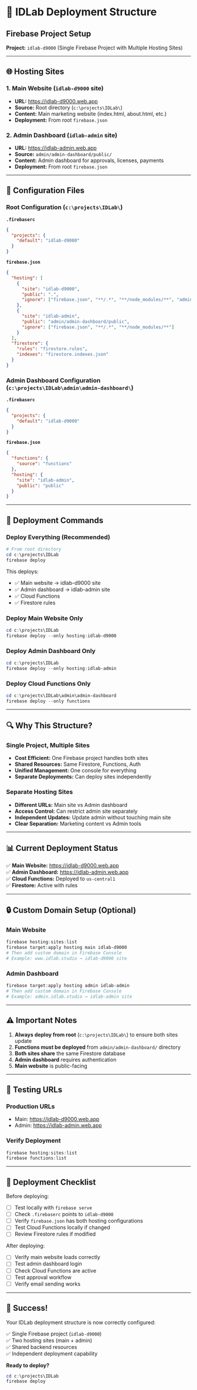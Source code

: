 # 🚀 IDLab Deployment Structure

## Firebase Project Setup

**Project:** `idlab-d9000` (Single Firebase Project with Multiple Hosting Sites)

---

## 🌐 Hosting Sites

### 1. Main Website (`idlab-d9000` site)
- **URL:** https://idlab-d9000.web.app
- **Source:** Root directory (`c:\projects\IDLab\`)
- **Content:** Main marketing website (index.html, about.html, etc.)
- **Deployment:** From root `firebase.json`

### 2. Admin Dashboard (`idlab-admin` site)
- **URL:** https://idlab-admin.web.app
- **Source:** `admin/admin-dashboard/public/`
- **Content:** Admin dashboard for approvals, licenses, payments
- **Deployment:** From root `firebase.json`

---

## 📁 Configuration Files

### Root Configuration (`c:\projects\IDLab\`)

**`.firebaserc`**
```json
{
  "projects": {
    "default": "idlab-d9000"
  }
}
```

**`firebase.json`**
```json
{
  "hosting": [
    {
      "site": "idlab-d9000",
      "public": ".",
      "ignore": ["firebase.json", "**/.*", "**/node_modules/**", "admin/**"]
    },
    {
      "site": "idlab-admin",
      "public": "admin/admin-dashboard/public",
      "ignore": ["firebase.json", "**/.*", "**/node_modules/**"]
    }
  ],
  "firestore": {
    "rules": "firestore.rules",
    "indexes": "firestore.indexes.json"
  }
}
```

### Admin Dashboard Configuration (`c:\projects\IDLab\admin\admin-dashboard\`)

**`.firebaserc`**
```json
{
  "projects": {
    "default": "idlab-d9000"
  }
}
```

**`firebase.json`**
```json
{
  "functions": {
    "source": "functions"
  },
  "hosting": {
    "site": "idlab-admin",
    "public": "public"
  }
}
```

---

## 🚀 Deployment Commands

### Deploy Everything (Recommended)
```powershell
# From root directory
cd c:\projects\IDLab
firebase deploy
```

This deploys:
- ✅ Main website → idlab-d9000 site
- ✅ Admin dashboard → idlab-admin site
- ✅ Cloud Functions
- ✅ Firestore rules

### Deploy Main Website Only
```powershell
cd c:\projects\IDLab
firebase deploy --only hosting:idlab-d9000
```

### Deploy Admin Dashboard Only
```powershell
cd c:\projects\IDLab
firebase deploy --only hosting:idlab-admin
```

### Deploy Cloud Functions Only
```powershell
cd c:\projects\IDLab\admin\admin-dashboard
firebase deploy --only functions
```

---

## 🔍 Why This Structure?

### Single Project, Multiple Sites
- **Cost Efficient:** One Firebase project handles both sites
- **Shared Resources:** Same Firestore, Functions, Auth
- **Unified Management:** One console for everything
- **Separate Deployments:** Can deploy sites independently

### Separate Hosting Sites
- **Different URLs:** Main site vs Admin dashboard
- **Access Control:** Can restrict admin site separately
- **Independent Updates:** Update admin without touching main site
- **Clear Separation:** Marketing content vs Admin tools

---

## 📊 Current Deployment Status

✅ **Main Website:** https://idlab-d9000.web.app  
✅ **Admin Dashboard:** https://idlab-admin.web.app  
✅ **Cloud Functions:** Deployed to `us-central1`  
✅ **Firestore:** Active with rules  

---

## 🔒 Custom Domain Setup (Optional)

### Main Website
```powershell
firebase hosting:sites:list
firebase target:apply hosting main idlab-d9000
# Then add custom domain in Firebase Console
# Example: www.idlab.studio → idlab-d9000 site
```

### Admin Dashboard
```powershell
firebase target:apply hosting admin idlab-admin
# Then add custom domain in Firebase Console
# Example: admin.idlab.studio → idlab-admin site
```

---

## ⚠️ Important Notes

1. **Always deploy from root** (`c:\projects\IDLab\`) to ensure both sites update
2. **Functions must be deployed** from `admin/admin-dashboard/` directory
3. **Both sites share** the same Firestore database
4. **Admin dashboard** requires authentication
5. **Main website** is public-facing

---

## 🧪 Testing URLs

### Production URLs
- Main: https://idlab-d9000.web.app
- Admin: https://idlab-admin.web.app

### Verify Deployment
```powershell
firebase hosting:sites:list
firebase functions:list
```

---

## 📝 Deployment Checklist

Before deploying:
- [ ] Test locally with `firebase serve`
- [ ] Check `.firebaserc` points to `idlab-d9000`
- [ ] Verify `firebase.json` has both hosting configurations
- [ ] Test Cloud Functions locally if changed
- [ ] Review Firestore rules if modified

After deploying:
- [ ] Verify main website loads correctly
- [ ] Test admin dashboard login
- [ ] Check Cloud Functions are active
- [ ] Test approval workflow
- [ ] Verify email sending works

---

## 🎉 Success!

Your IDLab deployment structure is now correctly configured:

✅ Single Firebase project (`idlab-d9000`)  
✅ Two hosting sites (main + admin)  
✅ Shared backend resources  
✅ Independent deployment capability  

**Ready to deploy?**
```powershell
cd c:\projects\IDLab
firebase deploy
```
